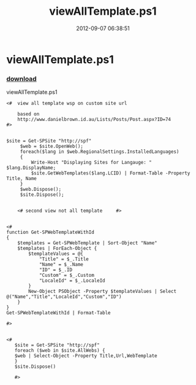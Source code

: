 ﻿---
pid:            3631
parent:         0
children:       
poster:         brodobrey
title:          viewAllTemplate.ps1
date:           2012-09-07 06:38:51
description:    viewAllTemplate.ps1	 
format:         posh
---

# viewAllTemplate.ps1

### [download](3631.ps1)  

viewAllTemplate.ps1	 

```posh
<#  view all template wsp on custom site url

    based on
    http://www.danielbrown.id.au/Lists/Posts/Post.aspx?ID=74
#>


$site = Get-SPSite "http://spf"
     $web = $site.OpenWeb();
     foreach($lang in $web.RegionalSettings.InstalledLanguages)
     {
         Write-Host "Displaying Sites for Langauge: " $lang.DisplayName;
         $site.GetWebTemplates($lang.LCID) | Format-Table -Property Title, Name
     }
     $web.Dispose();
     $site.Dispose();
     
     
    <# second view not all template     #>
    
   
<#
function Get-SPWebTemplateWithId
{
    $templates = Get-SPWebTemplate | Sort-Object "Name"
    $templates | ForEach-Object {
        $templateValues = @{
            "Title" = $_.Title
            "Name" = $_.Name
            "ID" = $_.ID
            "Custom" = $_.Custom
            "LocaleId" = $_.LocaleId
        }
        New-Object PSObject -Property $templateValues | Select @("Name","Title","LocaleId","Custom","ID")
    }
}
Get-SPWebTemplateWithId | Format-Table

#>


<#
   $site = Get-SPSite "http://spf"
   foreach ($web in $site.AllWebs) { 
   $web | Select-Object -Property Title,Url,WebTemplate 
   }
   $site.Dispose()
   
   #>
```
